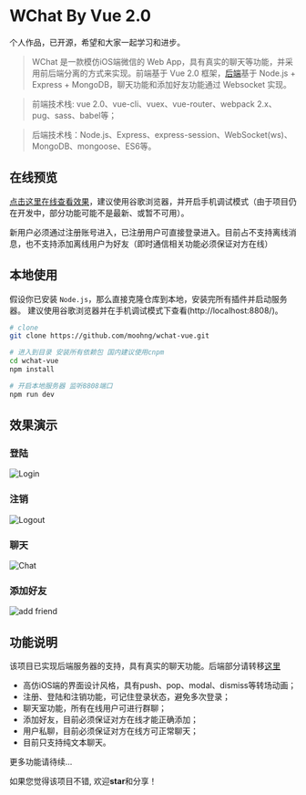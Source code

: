 # WChat By Vue 2.0

个人作品，已开源，希望和大家一起学习和进步。

> WChat 是一款模仿iOS端微信的 Web App，具有真实的聊天等功能，并采用前后端分离的方式来实现。前端基于 Vue 2.0 框架，[后端](https://github.com/moohng/wchat-sv)基于 Node.js + Express + MongoDB，聊天功能和添加好友功能通过 Websocket 实现。

> 前端技术栈: vue 2.0、vue-cli、vuex、vue-router、webpack 2.x、pug、sass、babel等；

> 后端技术栈：Node.js、Express、express-session、WebSocket(ws)、MongoDB、mongoose、ES6等。

## 在线预览

[点击这里在线查看效果](http://mohng.com/wchat-vue)，建议使用谷歌浏览器，并开启手机调试模式（由于项目仍在开发中，部分功能可能不是最新、或暂不可用）。

新用户必须通过注册账号进入，已注册用户可直接登录进入。目前占不支持离线消息，也不支持添加离线用户为好友（即时通信相关功能必须保证对方在线）

## 本地使用

假设你已安装 `Node.js`，那么直接克隆仓库到本地，安装完所有插件并启动服务器。
建议使用谷歌浏览器并在手机调试模式下查看(http://localhost:8808/)。

``` bash
# clone
git clone https://github.com/moohng/wchat-vue.git

# 进入到目录 安装所有依赖包 国内建议使用cnpm
cd wchat-vue
npm install

# 开启本地服务器 监听8808端口
npm run dev
```

## 效果演示

### 登陆

![Login](http://moohng.oss-cn-shenzhen.aliyuncs.com/wchat/login.gif)

### 注销

![Logout](http://moohng.oss-cn-shenzhen.aliyuncs.com/wchat/logout.gif)

### 聊天

![Chat](http://moohng.oss-cn-shenzhen.aliyuncs.com/wchat/chatroom.gif)

### 添加好友

![add friend](http://moohng.oss-cn-shenzhen.aliyuncs.com/wchat/add-friend.gif)

## 功能说明

该项目已实现后端服务器的支持，具有真实的聊天功能。后端部分请转移[这里](https://github.com/moohng/wchat-sv)

- 高仿iOS端的界面设计风格，具有push、pop、modal、dismiss等转场动画；
- 注册、登陆和注销功能，可记住登录状态，避免多次登录；
- 聊天室功能，所有在线用户可进行群聊；
- 添加好友，目前必须保证对方在线才能正确添加；
- 用户私聊，目前必须保证对方在线方可正常聊天；
- 目前只支持纯文本聊天。

更多功能请待续...


如果您觉得该项目不错, 欢迎**star**和分享！
